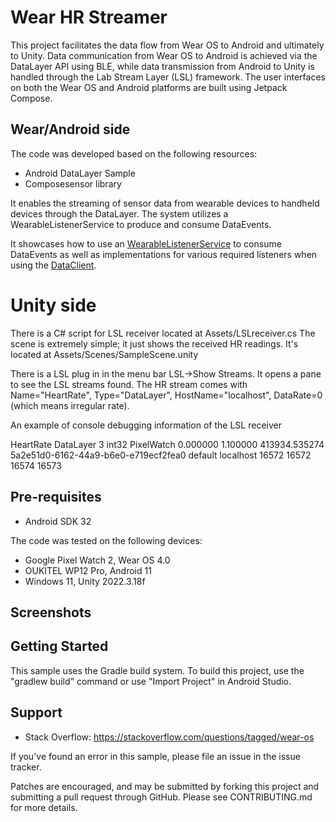 
Wear HR Streamer
========================

This project facilitates the data flow from Wear OS to Android and ultimately to Unity. Data communication from Wear OS to Android is achieved via the DataLayer API using BLE, while data transmission from Android to Unity is handled through the Lab Stream Layer (LSL) framework. The user interfaces on both the Wear OS and Android platforms are built using Jetpack Compose. 


Wear/Android side
------------
The code was developed based on the following resources:
- Android DataLayer Sample
- Composesensor library

It enables the streaming of sensor data from wearable devices to handheld devices through the DataLayer. The system utilizes a WearableListenerService to produce and consume DataEvents.


It showcases how to use an [WearableListenerService][1] to consume DataEvents
as well as implementations for various required listeners when using the [DataClient][2].

[1]: https://developers.google.com/android/reference/com/google/android/gms/wearable/WearableListenerService
[2]: https://developers.google.com/android/reference/com/google/android/gms/wearable/DataClient



Unity side
=== 
There is a C# script for LSL receiver located at Assets/LSLreceiver.cs
The scene is extremely simple; it just shows the received HR readings. It's located at Assets/Scenes/SampleScene.unity

There is a LSL plug in in the menu bar LSL->Show Streams. It opens a pane to see the LSL streams found. The HR stream comes with Name="HeartRate", Type="DataLayer", HostName="localhost", DataRate=0 (which means irregular rate).

An example of console debugging information of the LSL receiver

<?xml version="1.0"?>
<info>
	<name>HeartRate</name>
	<type>DataLayer</type>
	<channel_count>3</channel_count>
	<channel_format>int32</channel_format>
	<source_id>PixelWatch</source_id>
	<nominal_srate>0.000000</nominal_srate>
	<version>1.100000</version>
	<created_at>413934.535274</created_at>
	<uid>5a2e51d0-6162-44a9-b6e0-e719ecf2fea0</uid>
	<session_id>default</session_id>
	<hostname>localhost</hostname>
	<v4address />
	<v4data_port>16572</v4data_port>
	<v4service_port>16572</v4service_port>
	<v6address />
	<v6data_port>16574</v6data_port>
	<v6service_port>16573</v6service_port>
	<desc />
</info>





Pre-requisites
--------------

- Android SDK 32

The code was tested on the following devices:
- Google Pixel Watch 2, Wear OS 4.0
- OUKITEL WP12 Pro, Android 11
- Windows 11, Unity 2022.3.18f



Screenshots
-------------

<!--img src="screenshots/phone_image.png" height="400" alt="Screenshot"/> <img src="screenshots/wearable_background_image.png" height="400" alt="Screenshot"/--> 

Getting Started
---------------

This sample uses the Gradle build system. To build this project, use the
"gradlew build" command or use "Import Project" in Android Studio.

Support
-------

- Stack Overflow: https://stackoverflow.com/questions/tagged/wear-os

If you've found an error in this sample, please file an issue in the issue tracker.

Patches are encouraged, and may be submitted by forking this project and
submitting a pull request through GitHub. Please see CONTRIBUTING.md for more details.



